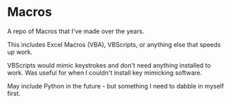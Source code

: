 # Macros
A repo of Macros that I've made over the years.

This includes Excel Macros (VBA), VBScripts, or anything else that speeds up work.

VBScripts would mimic keystrokes and don't need anything installed to work. Was useful for when I couldn't install key mimicking software.

May include Python in the future - but something I need to dabble in myself first.
